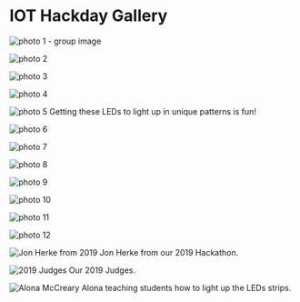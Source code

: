 # IOT Hackday Gallery

![photo 1 - group image](gallery/1.png)

![photo 2](gallery/2.jpg)

![photo 3](gallery/3.png)

![photo 4](gallery/4.png)

![photo 5](gallery/5.png)
Getting these LEDs to light up in unique patterns is fun!

![photo 6](gallery/6.png)

![photo 7](gallery/7.png)

![photo 8](gallery/8.png)

![photo 9](gallery/9.png)

![photo 10](gallery/10.png)

![photo 11](gallery/11.png)

![photo 12](gallery/12.png)

![Jon Herke from 2019](gallery/jon-herke.png)
Jon Herke from our 2019 Hackathon.

![2019 Judges](img/../gallery/judges.png)
Our 2019 Judges.

![Alona McCreary](gallery/alona-mccreary.png)
Alona teaching students how to light up the LEDs strips.